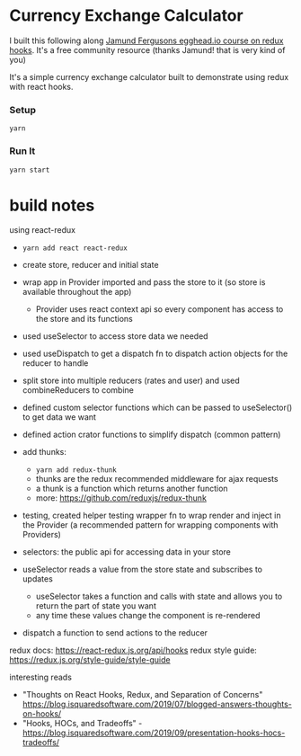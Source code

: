 # Currency Exchange Calculator

I built this following along [Jamund Fergusons egghead.io course on redux hooks](https://egghead.io/courses/apply-redux-to-a-modern-react-hooks-application-8a37). It's a free community resource (thanks Jamund! that is very kind of you)

It's a simple currency exchange calculator built to demonstrate using redux with react hooks.

### Setup

`yarn` 

### Run It

`yarn start` 


# build notes
using react-redux
- `yarn add react react-redux`
- create store, reducer and initial state
- wrap app in Provider imported and pass the store to it (so store is available throughout the app)
    - Provider uses react context api so every component has access to the store and its functions
- used useSelector to access store data we needed
- used useDispatch to get a dispatch fn to dispatch action objects for the reducer to handle 
- split store into multiple reducers (rates and user) and used combineReducers to combine
- defined custom selector functions which can be passed to useSelector() to get data we want
- defined action crator functions to simplify dispatch (common pattern)
- add thunks: 
    - `yarn add redux-thunk`
    - thunks are the redux recommended middleware for ajax requests 
    - a thunk is a function which returns another function
    - more: https://github.com/reduxjs/redux-thunk
- testing, created helper testing wrapper fn to wrap render and inject in the Provider (a recommended pattern for wrapping components with Providers)


- selectors: the public api for accessing data in your store
- useSelector reads a value from the store state and subscribes to updates
    - useSelector takes a function and calls with state and allows you to return the part of state you want 
    - any time these values change the component is re-rendered
- dispatch a function to send actions to the reducer

redux docs: https://react-redux.js.org/api/hooks
redux style guide: https://redux.js.org/style-guide/style-guide

interesting reads
- "Thoughts on React Hooks, Redux, and Separation of Concerns" https://blog.isquaredsoftware.com/2019/07/blogged-answers-thoughts-on-hooks/
- "Hooks, HOCs, and Tradeoffs" - https://blog.isquaredsoftware.com/2019/09/presentation-hooks-hocs-tradeoffs/



